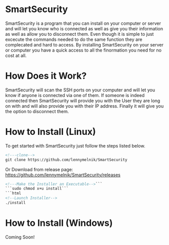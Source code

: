 # SmartSecurity

SmartSecurity is a program that you can install on your computer or server and will let you know who is connected as well as give you their information as well as allow you to disconnect them. Even though it is simple to just excecute the commands needed to do the same function they are complecated and hard to access. By installing SmartSecurity on your server or computer you have a quick access to all the finormation you need for no cost at all. 

# How Does it Work?

SmartSecurity will scan the SSH ports on your computer and will let you know if anyone is connected via one of them. If someone is indeed connected then SmartSecurity will provide you with the User they are long on with and will also provide you with their IP address. Finally it will give you the option to disconnect them.

# How to Install (Linux)

To get started with SmartSecurity just follow the steps listed below.

```html
<!---clone-->
git clone https://github.com/lennymelnik/SmartSecurity
```
Or
Download from release page: 
https://github.com/lennymelnik/SmartSecurity/releases

```html
<!---Make the Installer an Executable-->```
```sudo chmod x+u install```
```html
<!--Launch Installer-->
./install
```
# How to Install (Windows)
Coming Soon!
